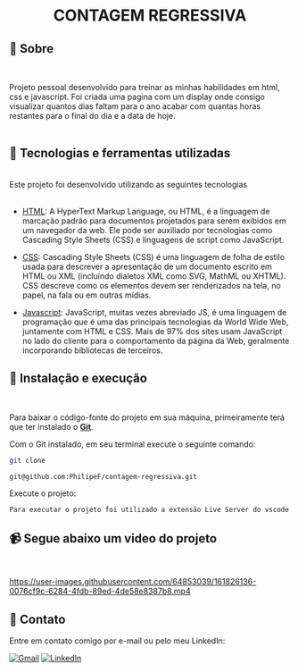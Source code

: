 <div align="center">
<h1> CONTAGEM REGRESSIVA </h1>
</div>

## 📃 Sobre

<br>

Projeto pessoal desenvolvido para treinar as minhas habilidades em html, css e javascript.  Foi criada uma pagina com um display onde consigo visualizar quantos dias faltam para o ano acabar com quantas horas restantes para o final do dia e a data de hoje. 
<br>
<br>

## 🚀 Tecnologias e ferramentas utilizadas

<br>
Este projeto foi desenvolvido utilizando as seguintes tecnologias
<br>
<br>

- [HTML](https://en.wikipedia.org/wiki/HTML): A HyperText Markup Language, ou HTML, é a linguagem de marcação padrão para documentos projetados para serem exibidos em um navegador da web. Ele pode ser auxiliado por tecnologias como Cascading Style Sheets (CSS) e linguagens de script como JavaScript.

- [CSS](https://developer.mozilla.org/en-US/docs/Web/CSS): Cascading Style Sheets (CSS) é uma linguagem de folha de estilo usada para descrever a apresentação de um documento escrito em HTML ou XML (incluindo dialetos XML como SVG, MathML ou XHTML). CSS descreve como os elementos devem ser renderizados na tela, no papel, na fala ou em outras mídias.

- [Javascript](https://en.wikipedia.org/wiki/JavaScript): JavaScript, muitas vezes abreviado JS, é uma linguagem de programação que é uma das principais tecnologias da World Wide Web, juntamente com HTML e CSS. Mais de 97% dos sites usam JavaScript no lado do cliente para o comportamento da página da Web, geralmente incorporando bibliotecas de terceiros.

## 🔧 Instalação e execução

<br>

Para baixar o código-fonte do projeto em sua máquina, primeiramente terá que ter instalado o [**Git**](https://git-scm.com/).

Com o Git instalado, em seu terminal execute o seguinte comando:

```bash
git clone  

git@github.com:PhilipeF/contagem-regressiva.git
```

Execute o projeto:

```
Para executar o projeto foi utilizado a extensão Live Server do vscode
```

<h2>📹 Segue abaixo um video do projeto</h2>
<br>


https://user-images.githubusercontent.com/64853039/161826136-0076cf9c-6284-4fdb-89ed-4de58e8387b8.mp4


## 📲 Contato

Entre em contato comigo por e-mail ou pelo meu LinkedIn:

<a href="mailto:philipsferreiraa@gmail.com"><img src="https://img.shields.io/badge/Gmail-D14836?style=for-the-badge&logo=gmail&logoColor=white" alt="Gmail"/></a>
<a href="https://www.linkedin.com/in/philipe-ferreira-60696388/"><img src="https://img.shields.io/badge/linkedin%20-%230077B5.svg?&style=for-the-badge&logo=linkedin&logoColor=white" alt="LinkedIn"/></a>
